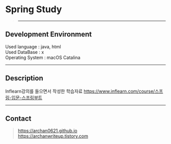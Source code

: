 # Spring Study
> ***
Development Environment<br>
-----------------------
Used language : java, html<br>
Used DataBase : x<br>
Operating System : macOS Catalina<br>
***
Description
-------------
Inflearn강의를 들으면서 작성한 학습자료
https://www.inflearn.com/course/스프링-입문-스프링부트<br>
***
Contact
------------
>https://archan0621.github.io<br>
>https://archanwriteup.tistory.com
